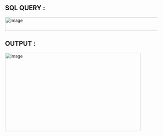 ## SQL QUERY :
<img width="549" height="45" alt="image" src="https://github.com/user-attachments/assets/69ab51f2-6af0-4122-9c1c-83aea7a4aeac" />

## OUTPUT :
<img width="446" height="257" alt="image" src="https://github.com/user-attachments/assets/9fc70e6c-6f2d-436d-a2f0-1b2d4e11cf59" />

